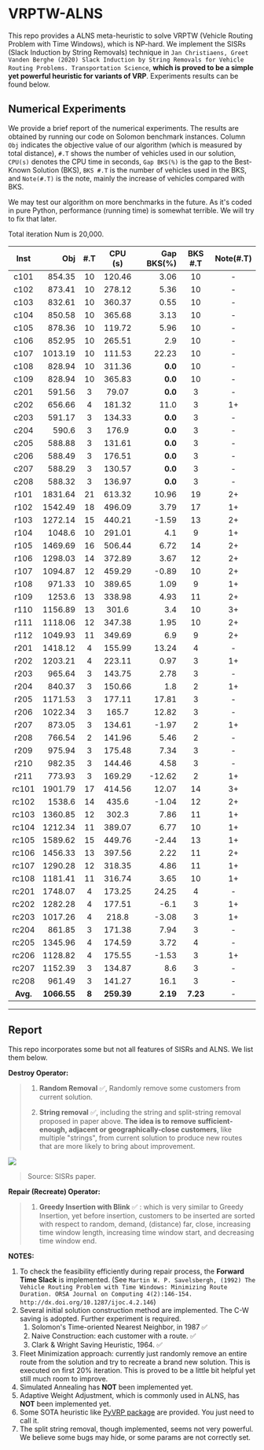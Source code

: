 # VRPTW-ALNS

This repo provides a ALNS meta-heuristic to solve VRPTW (Vehicle Routing Problem with Time Windows), which is NP-hard. We implement the SISRs (Slack Induction by String Removals) technique in `Jan Christiaens, Greet Vanden Berghe (2020) Slack Induction by String Removals for Vehicle Routing Problems. Transportation Science`, **which is proved to be a simple yet powerful heuristic for variants of VRP**. Experiments results can be found below.


## Numerical Experiments 

We provide a brief report of the numerical experiments. The results are obtained by running our code on Solomon benchmark instances. Column `Obj` indicates the objective value of our algorithm (which is measured by total distance), `#.T` shows the number of vehicles used in our solution, `CPU(s)` denotes the CPU time in seconds, `Gap BKS(%)` is the gap to the Best-Known Solution (BKS), `BKS #.T` is the number of vehicles used in the BKS, and `Note(#.T)` is the note, mainly the increase of vehicles compared with BKS. 

We may test our algorithm on more benchmarks in the future. As it's coded in pure Python, performance (running time) is somewhat terrible. We will try to fix that later.

Total iteration Num is 20,000.

|   Inst   |         Obj |  #.T  |  CPU (s)   | Gap BKS(%) | BKS #.T  | Note(#.T) |
| :------: | ----------: | :---: | :--------: | ---------: | :------: | :-------: |
|   c101   |      854.35 |  10   |   120.46   |       3.06 |    10    |     -     |
|   c102   |      873.41 |  10   |   278.12   |       5.36 |    10    |     -     |
|   c103   |      832.61 |  10   |   360.37   |       0.55 |    10    |     -     |
|   c104   |      850.58 |  10   |   365.68   |       3.13 |    10    |     -     |
|   c105   |      878.36 |  10   |   119.72   |       5.96 |    10    |     -     |
|   c106   |      852.95 |  10   |   265.51   |        2.9 |    10    |     -     |
|   c107   |     1013.19 |  10   |   111.53   |      22.23 |    10    |     -     |
|   c108   |      828.94 |  10   |   311.36   |    **0.0** |    10    |     -     |
|   c109   |      828.94 |  10   |   365.83   |    **0.0** |    10    |     -     |
|   c201   |      591.56 |   3   |   79.07    |    **0.0** |    3     |     -     |
|   c202   |      656.66 |   4   |   181.32   |       11.0 |    3     |    1+     |
|   c203   |      591.17 |   3   |   134.33   |    **0.0** |    3     |     -     |
|   c204   |       590.6 |   3   |   176.9    |    **0.0** |    3     |     -     |
|   c205   |      588.88 |   3   |   131.61   |    **0.0** |    3     |     -     |
|   c206   |      588.49 |   3   |   176.51   |    **0.0** |    3     |     -     |
|   c207   |      588.29 |   3   |   130.57   |    **0.0** |    3     |     -     |
|   c208   |      588.32 |   3   |   136.97   |    **0.0** |    3     |     -     |
|   r101   |     1831.64 |  21   |   613.32   |      10.96 |    19    |    2+     |
|   r102   |     1542.49 |  18   |   496.09   |       3.79 |    17    |    1+     |
|   r103   |     1272.14 |  15   |   440.21   |      -1.59 |    13    |    2+     |
|   r104   |      1048.6 |  10   |   291.01   |        4.1 |    9     |    1+     |
|   r105   |     1469.69 |  16   |   506.44   |       6.72 |    14    |    2+     |
|   r106   |     1298.03 |  14   |   372.89   |       3.67 |    12    |    2+     |
|   r107   |     1094.87 |  12   |   459.29   |      -0.89 |    10    |    2+     |
|   r108   |      971.33 |  10   |   389.65   |       1.09 |    9     |    1+     |
|   r109   |      1253.6 |  13   |   338.98   |       4.93 |    11    |    2+     |
|   r110   |     1156.89 |  13   |   301.6    |        3.4 |    10    |    3+     |
|   r111   |     1118.06 |  12   |   347.38   |       1.95 |    10    |    2+     |
|   r112   |     1049.93 |  11   |   349.69   |        6.9 |    9     |    2+     |
|   r201   |     1418.12 |   4   |   155.99   |      13.24 |    4     |     -     |
|   r202   |     1203.21 |   4   |   223.11   |       0.97 |    3     |    1+     |
|   r203   |      965.64 |   3   |   143.75   |       2.78 |    3     |     -     |
|   r204   |      840.37 |   3   |   150.66   |        1.8 |    2     |    1+     |
|   r205   |     1171.53 |   3   |   177.11   |      17.81 |    3     |     -     |
|   r206   |     1022.34 |   3   |   165.7    |      12.82 |    3     |     -     |
|   r207   |      873.05 |   3   |   134.61   |      -1.97 |    2     |    1+     |
|   r208   |      766.54 |   2   |   141.96   |       5.46 |    2     |     -     |
|   r209   |      975.94 |   3   |   175.48   |       7.34 |    3     |     -     |
|   r210   |      982.35 |   3   |   144.46   |       4.58 |    3     |     -     |
|   r211   |      773.93 |   3   |   169.29   |     -12.62 |    2     |    1+     |
|  rc101   |     1901.79 |  17   |   414.56   |      12.07 |    14    |    3+     |
|  rc102   |      1538.6 |  14   |   435.6    |      -1.04 |    12    |    2+     |
|  rc103   |     1360.85 |  12   |   302.3    |       7.86 |    11    |    1+     |
|  rc104   |     1212.34 |  11   |   389.07   |       6.77 |    10    |    1+     |
|  rc105   |     1589.62 |  15   |   449.76   |      -2.44 |    13    |    1+     |
|  rc106   |     1456.33 |  13   |   397.56   |       2.22 |    11    |    2+     |
|  rc107   |     1290.28 |  12   |   318.35   |       4.86 |    11    |    1+     |
|  rc108   |     1181.41 |  11   |   316.74   |       3.65 |    10    |    1+     |
|  rc201   |     1748.07 |   4   |   173.25   |      24.25 |    4     |     -     |
|  rc202   |     1282.28 |   4   |   177.51   |       -6.1 |    3     |    1+     |
|  rc203   |     1017.26 |   4   |   218.8    |      -3.08 |    3     |    1+     |
|  rc204   |      861.85 |   3   |   171.38   |       7.94 |    3     |     -     |
|  rc205   |     1345.96 |   4   |   174.59   |       3.72 |    4     |     -     |
|  rc206   |     1128.82 |   4   |   175.55   |      -1.53 |    3     |    1+     |
|  rc207   |     1152.39 |   3   |   134.87   |        8.6 |    3     |     -     |
|  rc208   |      961.49 |   3   |   141.27   |       16.1 |    3     |     -     |
| **Avg.** | **1066.55** | **8** | **259.39** |   **2.19** | **7.23** |     -     |

-----

## Report 

This repo incorporates some but not all features of SISRs and ALNS. We list them below.

**Destroy Operator:**

> 1. **Random Removal** ✅, Randomly remove some customers from current solution.
>
> 2. **String removal** ✅, including the string and split-string removal proposed in paper above. **The idea is to remove sufficient-enough, adjacent or geographically-close customers**, like multiple "strings", from current solution to produce new routes that are more likely to bring about improvement.

![](https://cdn.jsdelivr.net/gh/SmilingWayne/picsrepo/202502051156972.png)

> Source: SISRs paper.

**Repair (Recreate) Operator:**

> 1. **Greedy Insertion with Blink** ✅ : which is very similar to Greedy Insertion, yet before insertion, customers to be inserted are sorted with respect to random, demand, (distance) far, close, increasing time window length, increasing time window start, and decreasing time window end.

**NOTES:**

1. To check the feasibility efficiently during repair process, the **Forward Time Slack** is implemented. (See `Martin W. P. Savelsbergh, (1992) The Vehicle Routing Problem with Time Windows: Minimizing Route Duration. ORSA Journal on Computing 4(2):146-154. http://dx.doi.org/10.1287/ijoc.4.2.146`)
2. Several initial solution construction method are implemented. The C-W saving is adopted. Further experiment is required.
   1. Solomon's Time-oriented Nearest Neighbor, in 1987 ✅
   2. Naive Construction: each customer with a route. ✅
   3. Clark & Wright Saving Heuristic, 1964. ✅
3. Fleet Minimization approach: currently just randomly remove an entire route from the solution and try to recreate a brand new solution. This is executed on first 20% iteration. This is proved to be a little bit helpful yet still much room to improve. 
4. Simulated Annealing has **NOT** been implemented yet.
5. Adaptive Weight Adjustment, which is commonly used in ALNS, has **NOT** been implemented yet.
6. Some SOTA heuristic like [PyVRP package](https://pyvrp.readthedocs.io/en/latest/) are provided. You just need to call it.
7. The split string removal, though implemented, seems not very powerful. We believe some bugs may hide, or some params are not correctly set.

